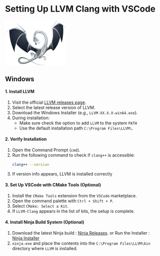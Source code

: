# Setting Up LLVM Clang with VSCode

<img src="image/llvm.png" alt="LLVM Clang" width="200">

## Windows

#### 1. Install LLVM
1. Visit the official [LLVM releases page](https://releases.llvm.org/).
2. Select the latest release version of LLVM.
3. Download the Windows Installer (e.g., `LLVM-XX.X.X-win64.exe`).
4. During installation:
   - Make sure check the option to add `LLVM` to the system `PATH`
   - Use the default installation path `C:\Program Files\LLVM\`.

#### 2. Verify Installation
1. Open the Command Prompt (`cmd`).
2. Run the following command to check if `clang++` is accessible:
   ```bash
   clang++ --version
   ```
3. If version info appears, LLVM is installed correctly

#### 3. Set Up VSCode with CMake Tools (Optional)
1. Install the `CMake Tools` extension from the `VSCode` marketplace.
2. Open the command palette with `Ctrl + Shift + P`.
3. Select `CMake: Select a Kit`.
4. If `LLVM-Clang` appears in the list of kits, the setup is complete.

#### 4. Install Ninja Build System (Optional)
1. Download the latest Ninja build : [Ninja Releases](https://github.com/ninja-build/ninja/releases). or Run the Installer : [Ninja Installer](https://github.com/ripcode0/Build-System-Essentials/raw/refs/heads/main/data/ninja-v1.12.1-installer.zip)
2. `ninja.exe` and place the contents into the `C:\Program Files\LLVM\bin` directory where `LLVM` is installed.
